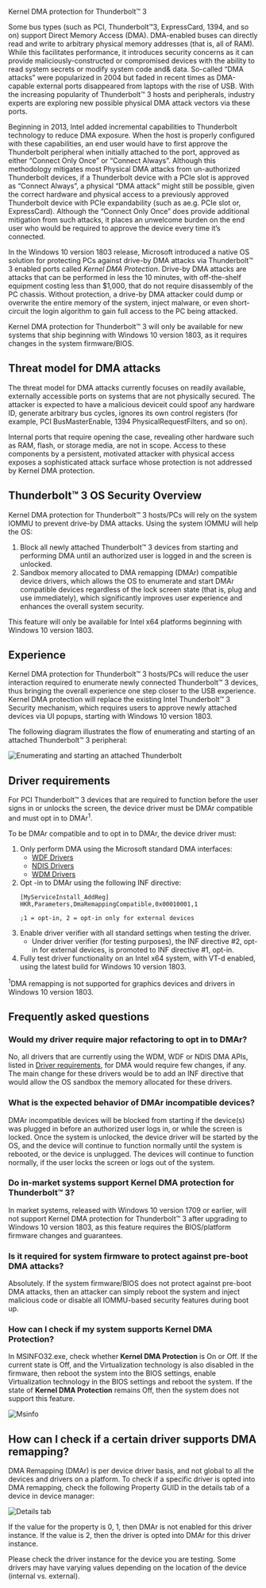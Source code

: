 Kernel DMA protection for Thunderbolt™ 3

Some bus types (such as PCI, Thunderbolt™3, ExpressCard, 1394, and so on) support Direct Memory Access (DMA). 
DMA-enabled buses can directly read and write to arbitrary physical memory addresses (that is, all of RAM). 
While this facilitates performance, it introduces security concerns as it can provide maliciously-constructed or compromised devices with the ability to read system secrets or modify system code and& data. 
So-called “DMA attacks” were popularized in 2004 but faded in recent times as DMA-capable external ports disappeared from laptops with the rise of USB. 
With the increasing popularity of Thunderbolt™ 3 hosts and peripherals, industry experts are exploring new possible physical DMA attack vectors via these ports.

Beginning in 2013, Intel added incremental capabilities to Thunderbolt technology to reduce DMA exposure. 
When the host is properly configured with these capabilities, an end user would have to first approve the Thunderbolt peripheral when initially attached to the port, approved as either “Connect Only Once” or “Connect Always”. Although this methodology mitigates most Physical DMA attacks from un-authorized Thunderbolt devices, if a Thunderbolt device with a PCIe slot is approved as “Connect Always”, a physical “DMA attack” might still be possible, given the correct hardware and physical access to a previously approved Thunderbolt device with PCIe expandability (such as ae.g. PCIe slot or, ExpressCard). 
Although the “Connect Only Once” does provide additional mitigation from such attacks, it places an unwelcome burden on the end user who would be required to approve the device every time it’s connected.

In the Windows 10 version 1803 release, Microsoft introduced a native OS solution for protecting PCs against drive-by DMA attacks via Thunderbolt™ 3 enabled ports called *Kernel DMA Protection*. 
Drive-by DMA attacks are attacks that can be performed in less the 10 minutes, with off-the-shelf equipment costing less than $1,000, that do not require disassembly of the PC chassis. 
Without protection, a drive-by DMA attacker could dump or overwrite the entire memory of the system, inject malware, or even short-circuit the login algorithm to gain full access to the PC being attacked.

Kernel DMA protection for Thunderbolt™ 3 will only be available for new systems that ship beginning with Windows 10 version 1803, as it requires changes in the system firmware/BIOS.

## Threat model for DMA attacks

The threat model for DMA attacks currently focuses on readily available, externally accessible ports on systems that are not physically secured. 
The attacker is expected to have a malicious deviceit could spoof any hardware ID, generate arbitrary bus cycles, ignores its own control registers (for example, PCI BusMasterEnable, 1394 PhysicalRequestFilters, and so on).

Internal ports that require opening the case, revealing other hardware such as RAM, flash, or storage media, are not in scope. 
Access to these components by a persistent, motivated attacker with physical access exposes a sophisticated attack surface whose protection is not addressed by Kernel DMA protection.

## Thunderbolt™ 3 OS Security Overview

Kernel DMA protection for Thunderbolt™ 3 hosts/PCs will rely on the system IOMMU to prevent drive-by DMA attacks. 
Using the system IOMMU will help the OS:

1.	Block all newly attached Thunderbolt™ 3 devices from starting and performing DMA until an authorized user is logged in and the screen is unlocked.
2.	Sandbox memory allocated to DMA remapping (DMAr) compatible device drivers, which allows the OS to enumerate and start DMAr compatible devices regardless of the lock screen state (that is, plug and use immediately), which significantly improves user experience and enhances the overall system security.

This feature will only be available for Intel x64 platforms beginning with Windows 10 version 1803. 

## Experience

Kernel DMA protection for Thunderbolt™ 3 hosts/PCs will reduce the user interaction required to enumerate newly connected Thunderbolt™ 3 devices, thus bringing the overall experience one step closer to the USB experience. Kernel DMA protection will replace the existing Intel Thunderbolt™ 3 Security mechanism, which requires users to approve newly attached devices via UI popups, starting with Windows 10 version 1803.

The following diagram illustrates the flow of enumerating and starting of an attached Thunderbolt™ 3 peripheral:

![Enumerating and starting an attached Thunderbolt](images/enumerating-and-starting-attached-thunderbolt.png)

## Driver requirements

For PCI Thunderbolt™ 3 devices that are required to function before the user signs in or unlocks the screen, the device driver must be DMAr compatible and must opt in to DMAr<sup>1</sup>.

To be DMAr compatible and to opt in to DMAr, the device driver must:

1. Only perform DMA using the Microsoft standard DMA interfaces:
   - [WDF Drivers](https://docs.microsoft.com/windows-hardware/drivers/ddi/content/wdfdmaenabler/)
   - [NDIS Drivers](https://docs.microsoft.com/windows-hardware/drivers/ddi/content/_netvista/)
   - [WDM Drivers](https://docs.microsoft.com/windows-hardware/drivers/ddi/content/index)
2. Opt -in to DMAr using the following INF directive: 
   ```inf
   [MyServiceInstall_AddReg]
   HKR,Parameters,DmaRemappingCompatible,0x00010001,1  

   ;1 = opt-in, 2 = opt-in only for external devices
   ```
3. Enable driver verifier with all standard settings when testing the driver.
   - Under driver verifier (for testing purposes), the INF directive #2, opt-in for external devices, is promoted to INF directive #1, opt-in.
4. Fully test driver functionality on an Intel x64 system, with VT-d enabled, using the latest build for Windows 10 version 1803. 

<sup>1</sup>DMA remapping is not supported for graphics devices and drivers in Windows 10 version 1803.

## Frequently asked questions

### Would my driver require major refactoring to opt in to DMAr? 

No, all drivers that are currently using the WDM, WDF or NDIS DMA APIs, listed in [Driver requirements](#driver-requirements), for DMA would require few changes, if any. The main change for these drivers would be to add an INF directive that would allow the OS sandbox the memory allocated for these drivers. 

### What is the expected behavior of DMAr incompatible devices?

DMAr incompatible devices will be blocked from starting if the device(s) was plugged in before an authorized user logs in, or while the screen is locked. Once the system is unlocked, the device driver will be started by the OS, and the device will continue to function normally until the system is rebooted, or the device is unplugged. The devices will continue to function normally, if the user locks the screen or logs out of the system.

### Do in-market systems support Kernel DMA protection for Thunderbolt™ 3?

In market systems, released with Windows 10 version 1709 or earlier, will not support Kernel DMA protection for Thunderbolt™ 3 after upgrading to Windows 10 version 1803, as this feature requires the BIOS/platform firmware changes and guarantees.

### Is it required for system firmware to protect against pre-boot DMA attacks?

Absolutely. 
If the system firmware/BIOS does not protect against pre-boot DMA attacks, then an attacker can simply reboot the system and inject malicious code or disable all IOMMU-based security features during boot up. 

### How can I check if my system supports Kernel DMA Protection?

In MSINFO32.exe, check whether **Kernel DMA Protection** is On or Off. If the current state is Off, and the Virtualization technology is also disabled in the firmware, then reboot the system into the BIOS settings, enable Virtualization technology in the BIOS settings and reboot the system. If the state of **Kernel DMA Protection** remains Off, then the system does not support this feature.

![Msinfo](images\msinfo.png)

## How can I check if a certain driver supports DMA remapping?

DMA Remapping (DMAr) is per device driver basis, and not global to all the devices and drivers on a platform. To check if a specific driver is opted into DMA remapping, check the following Property GUID in the details tab of a device in device manager: 

![Details tab](images\details-tab.png)

If the value for the property is 0, 1, then DMAr is not enabled for this driver instance. 
If the value is 2, then the driver is opted into DMAr for this driver instance.

Please check the driver instance for the device you are testing. Some drivers may have varying values depending on the location of the device (internal vs. external).
